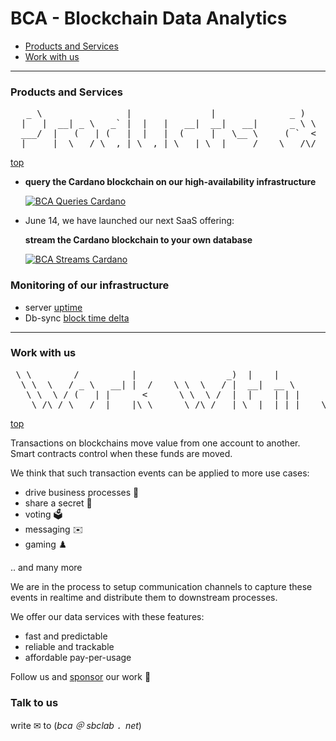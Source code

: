 # BCA - Blockchain Data Analytics

- [Products and Services](#products-and-services)
- [Work with us](#work-with-us)

----

### Products and Services

<pre>
   _ \                |               |              _ )        ___|                    _)                   
  |   |  __| _ \   _` |  |   |   __|  __|   __|      _ \ \    \___ \   _ \   __| \ \   / |   __|   _ \   __| 
  ___/  |   (   | (   |  |   |  (     |   \__ \     ( `  <          |  __/  |     \ \ /  |  (      __/ \__ \ 
 _|    _|  \___/ \__,_| \__,_| \___| \__| ____/    \___/\/    _____/ \___| _|      \_/  _| \___| \___| ____/ </pre>
[top](#)

* **query the Cardano blockchain on our high-availability infrastructure**

  [![BCA Queries Cardano](https://blockchain-data-analytics.github.io/BCA-Queries-Cardano/images/BCA_Queries_logo_filled.png)](https://blockchain-data-analytics.github.io/BCA-Queries-Cardano/)

* June 14, we have launched our next SaaS offering:

  **stream the Cardano blockchain to your own database**

  [![BCA Streams Cardano](https://blockchain-data-analytics.github.io/BCA-Streams-Cardano/images/BCA_Streams_logo_filled.png)](https://blockchain-data-analytics.github.io/BCA-Streams-Cardano/)


### Monitoring of our infrastructure

- server [uptime](https://stats.uptimerobot.com/6Zny9vYklU)
- Db-sync [block time delta](https://monitoring.bca.sbclab.net/public-dashboards/358cf9717a3d4927a836983bc6a42003?orgId=1)

----

### Work with us

<pre>
 \ \        /          |                 _)  |    |                     
  \ \  \   / _ \   __| |  /    \ \  \   / |  __|  __ \      |   |   __| 
   \ \  \ / (   | |      <      \ \  \ /  |  |    | | |     |   | \__ \ 
    \_/\_/ \___/ _|   _|\_\      \_/\_/  _| \__| _| |_|    \__,_| ____/ </pre>
[top](#)

Transactions on blockchains move value from one account to another. Smart contracts control when these funds are moved.

We think that such transaction events can be applied to more use cases:
* drive business processes 🤸
* share a secret 🔑
* voting 🗳️
* messaging ✉️
* gaming ♟️

.. and many more

We are in the process to setup communication channels to capture these events in realtime and distribute them to downstream processes.

We offer our data services with these features:
- fast and predictable
- reliable and trackable
- affordable pay-per-usage

Follow us and [sponsor](https://github.com/sponsors/Blockchain-Data-Analytics) our work 🚀


### Talk to us

write ✉ to (_bca ＠ sbclab ．net_)
